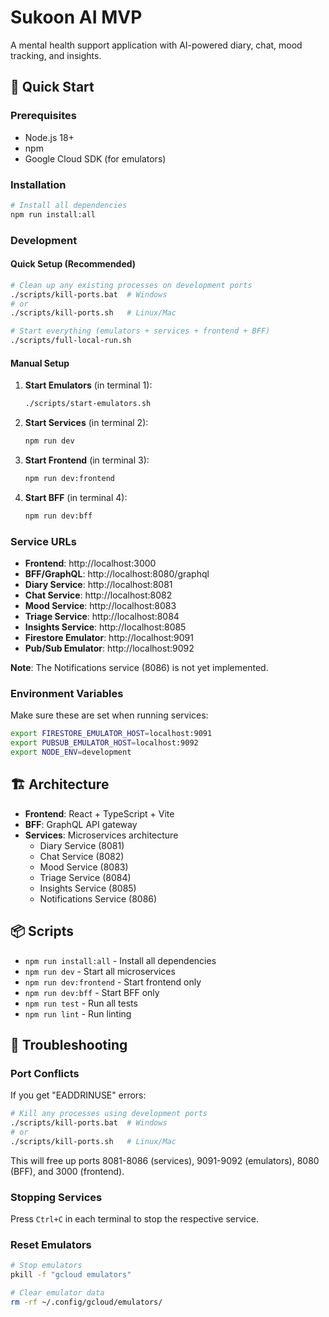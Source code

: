 # Sukoon AI MVP

A mental health support application with AI-powered diary, chat, mood tracking, and insights.

## 🚀 Quick Start

### Prerequisites

- Node.js 18+
- npm
- Google Cloud SDK (for emulators)

### Installation

```bash
# Install all dependencies
npm run install:all
```

### Development

#### Quick Setup (Recommended)

```bash
# Clean up any existing processes on development ports
./scripts/kill-ports.bat  # Windows
# or
./scripts/kill-ports.sh   # Linux/Mac

# Start everything (emulators + services + frontend + BFF)
./scripts/full-local-run.sh
```

#### Manual Setup

1. **Start Emulators** (in terminal 1):

   ```bash
   ./scripts/start-emulators.sh
   ```

2. **Start Services** (in terminal 2):

   ```bash
   npm run dev
   ```

3. **Start Frontend** (in terminal 3):

   ```bash
   npm run dev:frontend
   ```

4. **Start BFF** (in terminal 4):
   ```bash
   npm run dev:bff
   ```

### Service URLs

- **Frontend**: http://localhost:3000
- **BFF/GraphQL**: http://localhost:8080/graphql
- **Diary Service**: http://localhost:8081
- **Chat Service**: http://localhost:8082
- **Mood Service**: http://localhost:8083
- **Triage Service**: http://localhost:8084
- **Insights Service**: http://localhost:8085
- **Firestore Emulator**: http://localhost:9091
- **Pub/Sub Emulator**: http://localhost:9092

**Note**: The Notifications service (8086) is not yet implemented.

### Environment Variables

Make sure these are set when running services:

```bash
export FIRESTORE_EMULATOR_HOST=localhost:9091
export PUBSUB_EMULATOR_HOST=localhost:9092
export NODE_ENV=development
```

## 🏗️ Architecture

- **Frontend**: React + TypeScript + Vite
- **BFF**: GraphQL API gateway
- **Services**: Microservices architecture
  - Diary Service (8081)
  - Chat Service (8082)
  - Mood Service (8083)
  - Triage Service (8084)
  - Insights Service (8085)
  - Notifications Service (8086)

## 📦 Scripts

- `npm run install:all` - Install all dependencies
- `npm run dev` - Start all microservices
- `npm run dev:frontend` - Start frontend only
- `npm run dev:bff` - Start BFF only
- `npm run test` - Run all tests
- `npm run lint` - Run linting

## 🔧 Troubleshooting

### Port Conflicts

If you get "EADDRINUSE" errors:

```bash
# Kill any processes using development ports
./scripts/kill-ports.bat  # Windows
# or
./scripts/kill-ports.sh   # Linux/Mac
```

This will free up ports 8081-8086 (services), 9091-9092 (emulators), 8080 (BFF), and 3000 (frontend).

### Stopping Services

Press `Ctrl+C` in each terminal to stop the respective service.

### Reset Emulators

```bash
# Stop emulators
pkill -f "gcloud emulators"

# Clear emulator data
rm -rf ~/.config/gcloud/emulators/
```
